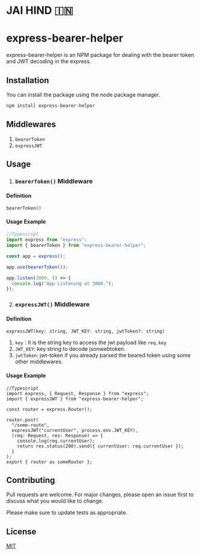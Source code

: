 # JAI HIND 🇮🇳

# express-bearer-helper

express-bearer-helper is an NPM package for dealing with the bearer token and JWT decoding in the express.

## Installation

You can install the package using the node package manager.

```bash
npm install express-bearer-helper
```

## Middlewares

1. `bearerToken`
2. `expressJWT`

## Usage

1. ### `bearerToken()` Middleware

#### Definition

`bearerToken()`

#### Usage Example

```typescript
//Typescript
import express from "express";
import { bearerToken } from "express-bearer-helper";

const app = express();

app.use(bearerToken());

app.listen(3000, () => {
  console.log("App Listening at 3000.");
});
```

2. ### `expressJWT()` Middleware

#### Definition

`expressJWT(key: string, JWT_KEY: string, jwtToken?: string)`

1. `key` : It is the string key to access the jwt payload like `req.key`
2. `JWT_KEY`: key string to decode jsonwebtoken.
3. `jwtToken`: jwt-token if you already parsed the beared token using some other middlewares.

#### Usage Example

```
//Typescript
import express, { Request, Response } from "express";
import { expressJWT } from "express-bearer-helper";

const router = express.Router();

router.post(
  "/some-route",
  expressJWT("currentUser", process.env.JWT_KEY),
  (req: Request, res: Response) => {
    console.log(req.currentUser);
    return res.status(200).send({ currentUser: req.currentUser });
  }
);
export { router as someRouter };
```

## Contributing

Pull requests are welcome. For major changes, please open an issue first to discuss what you would like to change.

Please make sure to update tests as appropriate.

## License

[MIT](https://choosealicense.com/licenses/mit/)
